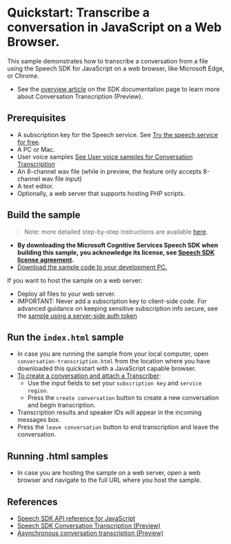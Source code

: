 # Quickstart: Transcribe a conversation in JavaScript on a Web Browser.

This sample demonstrates how to transcribe a conversation from a file using the Speech SDK for JavaScript on a web browser, like Microsoft Edge, or Chrome.
* See the [overview article](https://docs.microsoft.com/azure/cognitive-services/speech-service/conversation-transcription) on the SDK documentation page to learn more about Conversation Transcription (Preview).

## Prerequisites

* A subscription key for the Speech service. See [Try the speech service for free](https://docs.microsoft.com/azure/cognitive-services/speech-service/get-started).
* A PC or Mac.
* User voice samples [See User voice samples for Conversation Transcription](https://docs.microsoft.com/azure/cognitive-services/speech-service/conversation-transcription#expected-inputs)
* An 8-channel wav file (while in preview, the feature only accepts 8-channel wav file input)
* A text editor.
* Optionally, a web server that supports hosting PHP scripts.

## Build the sample

> Note: more detailed step-by-step instructions are available [here](https://docs.microsoft.com/azure/cognitive-services/speech-service/quickstart-js-browser).

* **By downloading the Microsoft Cognitive Services Speech SDK when building this sample, you acknowledge its license, see [Speech SDK license agreement](https://docs.microsoft.com/azure/cognitive-services/speech-service/license).**
* [Download the sample code to your development PC.](/README.md#get-the-samples)

If you want to host the sample on a web server:

* Deploy all files to your web server.
* IMPORTANT: Never add a subscription key to client-side code. For advanced guidance on keeping sensitive subscription info secure, see the [sample using a server-side auth token](https://github.com/Azure-Samples/cognitive-services-speech-sdk/tree/master/samples/js/browser)

## Run the `index.html` sample

* In case you are running the sample from your local computer, open `conversation-transcription.html` from the location where you have downloaded this quickstart with a JavaScript capable browser.
* [To create a conversation and attach a Transcriber](https://docs.microsoft.com/azure/cognitive-services/speech-service/conversation-transcription):
  * Use the input fields to set your `subscription key` and `service region`.
  * Press the `create conversation` button to create a new conversation and begin transcription.
* Transcription results and speaker IDs will appear in the incoming messages box.
* Press the `leave conversation` button to end transcription and leave the conversation. 
   
## Running .html samples
* In case you are hosting the sample on a web server, open a web browser and navigate to the full URL where you host the sample.

## References

* [Speech SDK API reference for JavaScript](https://aka.ms/csspeech/javascriptref)
* [Speech SDK Conversation Transcription (Preview)](https://docs.microsoft.com/azure/cognitive-services/speech-service/conversation-transcription)
* [Asynchronous conversation transcription (Preview)](https://docs.microsoft.com/azure/cognitive-services/speech-service/conversation-transcription#asynchronous)
